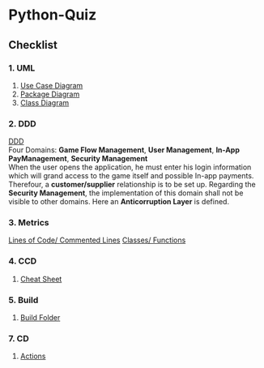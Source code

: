 # Python-Quiz
## Checklist
### 1. UML  
1. [Use Case Diagram](checklist/UML/usecase.png)
2. [Package Diagram](checklist/UML/package.png)
3. [Class Diagram](checklist/UML/class.png)  
### 2. DDD  
[DDD](checklist/DDD/DDD.png)  
Four Domains: **Game Flow Management**, **User Management**, **In-App PayManagement**, **Security Management**   
When the user opens the application, he must enter his login information which will grand access to the game itself and possible In-app payments. Therefour, a **customer/supplier** relationship is to be set up. Regarding the **Security Management**, the implementation of this domain shall not be visible to other domains. Here an **Anticorruption Layer** is defined.
### 3. Metrics
[Lines of Code/ Commented Lines](checklist/Metrics/lines_code_comments.JPG)
[Classes/ Functions](checklist/Metrics/classes_functions.jpg)
### 4. CCD  
1. [Cheat Sheet](checklist/CCD/CCD_cheatsheet.pdf)  
### 5. Build
1. [Build Folder](https://github.com/nelson-bht/Python-Quiz/tree/main/build_manag)
### 7. CD
1. [Actions](https://github.com/nelson-bht/Python-Quiz/actions)
